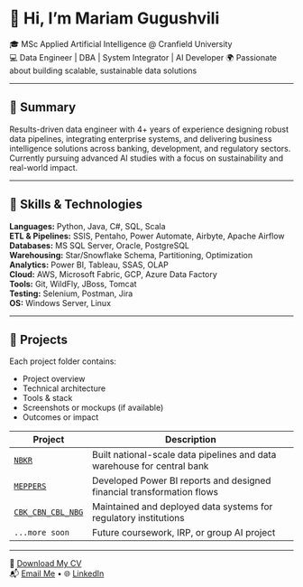 # 👋 Hi, I’m Mariam Gugushvili

🎓 MSc Applied Artificial Intelligence @ Cranfield University  
💻 Data Engineer | DBA | System Integrator | AI Developer
🌍 Passionate about building scalable, sustainable data solutions  

---

## 🧠 Summary

Results-driven data engineer with 4+ years of experience designing robust data pipelines, integrating enterprise systems, and delivering business intelligence solutions across banking, development, and regulatory sectors. Currently pursuing advanced AI studies with a focus on sustainability and real-world impact.

---

## 🔧 Skills & Technologies

**Languages:** Python, Java, C#, SQL, Scala  
**ETL & Pipelines:** SSIS, Pentaho, Power Automate, Airbyte, Apache Airflow  
**Databases:** MS SQL Server, Oracle, PostgreSQL  
**Warehousing:** Star/Snowflake Schema, Partitioning, Optimization  
**Analytics:** Power BI, Tableau, SSAS, OLAP  
**Cloud:** AWS, Microsoft Fabric, GCP, Azure Data Factory  
**Tools:** Git, WildFly, JBoss, Tomcat  
**Testing:** Selenium, Postman, Jira  
**OS:** Windows Server, Linux  

---

## 📁 Projects

Each project folder contains:
- Project overview
- Technical architecture
- Tools & stack
- Screenshots or mockups (if available)
- Outcomes or impact

| Project | Description |
|--------|-------------|
| [`NBKR`](./NBKR) | Built national-scale data pipelines and data warehouse for central bank |
| [`MEPPERS`](./MEPPERS) | Developed Power BI reports and designed financial transformation flows |
| [`CBK_CBN_CBL_NBG`](./CBK_CBN_CBL_NBG) | Maintained and deployed data systems for regulatory institutions |
| `...more soon` | Future coursework, IRP, or group AI project |

---

📄 [Download My CV](https://your-cv-link.com)  
📬 [Email Me](mailto:immariam16@gmail.com) • 🌐 [LinkedIn]((https://www.linkedin.com/in/mariam-gugushvili-0815b5291/))
